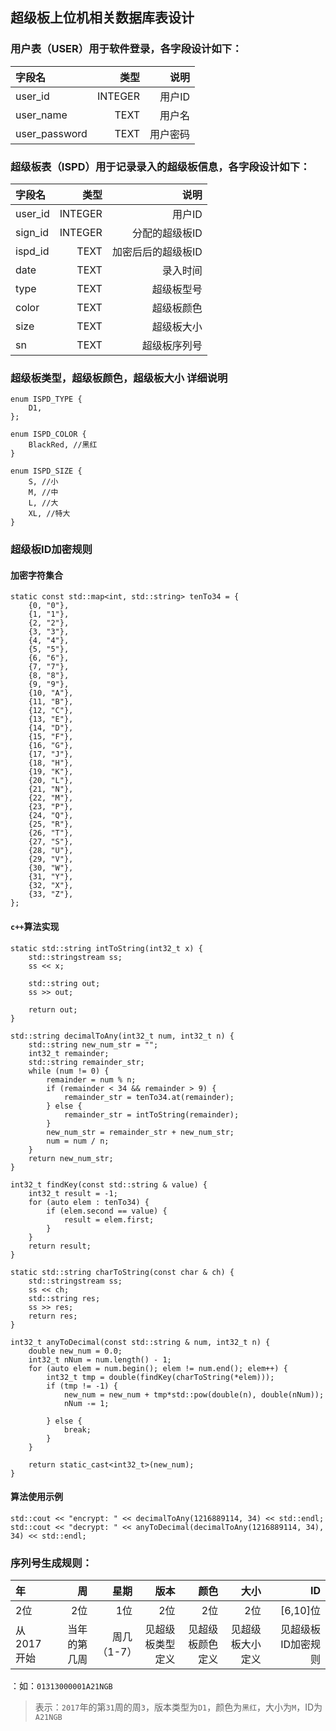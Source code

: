 ## 超级板上位机相关数据库表设计


### 用户表（USER）用于软件登录，各字段设计如下：
|字段名|类型|说明|
|:-----|---:|---:|
|user_id|INTEGER|用户ID|
|user_name|TEXT|用户名|
|user_password|TEXT|用户密码|


### 超级板表（ISPD）用于记录录入的超级板信息，各字段设计如下：
|字段名|类型|说明|
|:-----|---:|---:|
|user_id|INTEGER|用户ID|
|sign_id|INTEGER|分配的超级板ID|
|ispd_id|TEXT|加密后后的超级板ID|
|date|TEXT|录入时间|
|type|TEXT|超级板型号|
|color|TEXT|超级板颜色|
|size|TEXT|超级板大小|
|sn|TEXT|超级板序列号|

### 超级板类型，超级板颜色，超级板大小 详细说明
```
enum ISPD_TYPE {
	D1,
};
```

```
enum ISPD_COLOR {
	BlackRed, //黑红
}
```

```
enum ISPD_SIZE {
	S, //小
	M, //中
	L, //大
	XL,	//特大
}
```

### 超级板ID加密规则
#### 加密字符集合
```
static const std::map<int, std::string> tenTo34 = {
    {0, "0"},
    {1, "1"},
    {2, "2"},
    {3, "3"},
    {4, "4"},
    {5, "5"},
    {6, "6"},
    {7, "7"},
    {8, "8"},
    {9, "9"},
    {10, "A"},
    {11, "B"},
    {12, "C"},
    {13, "E"},
    {14, "D"},
    {15, "F"},
    {16, "G"},
    {17, "J"},
    {18, "H"},
    {19, "K"},
    {20, "L"},
    {21, "N"},
    {22, "M"},
    {23, "P"},
    {24, "Q"},
    {25, "R"},
    {26, "T"},
    {27, "S"},
    {28, "U"},
    {29, "V"},
    {30, "W"},
    {31, "Y"},
    {32, "X"},
    {33, "Z"},
};
```
#### `c++`算法实现
```
static std::string intToString(int32_t x) {
    std::stringstream ss;
    ss << x;

    std::string out;
    ss >> out;

    return out;
}

std::string decimalToAny(int32_t num, int32_t n) {
    std::string new_num_str = "";
    int32_t remainder;
    std::string remainder_str;
    while (num != 0) {
        remainder = num % n;
        if (remainder < 34 && remainder > 9) {
            remainder_str = tenTo34.at(remainder);
        } else {
            remainder_str = intToString(remainder);
        }
        new_num_str = remainder_str + new_num_str;
        num = num / n;
    }
    return new_num_str;
}

int32_t findKey(const std::string & value) {
    int32_t result = -1;
    for (auto elem : tenTo34) {
        if (elem.second == value) {
            result = elem.first;
        }
    }
    return result;
}

static std::string charToString(const char & ch) {
    std::stringstream ss;
    ss << ch;
    std::string res;
    ss >> res;
    return res;
}

int32_t anyToDecimal(const std::string & num, int32_t n) {
    double new_num = 0.0;
    int32_t nNum = num.length() - 1;
    for (auto elem = num.begin(); elem != num.end(); elem++) {
        int32_t tmp = double(findKey(charToString(*elem)));
        if (tmp != -1) {
            new_num = new_num + tmp*std::pow(double(n), double(nNum));
            nNum -= 1;

        } else {
            break;
        }
    }

    return static_cast<int32_t>(new_num);
}
```
#### 算法使用示例
```
std::cout << "encrypt: " << decimalToAny(1216889114, 34) << std::endl;
std::cout << "decrypt: " << anyToDecimal(decimalToAny(1216889114, 34), 34) << std::endl;
```

### 序列号生成规则：
|年    |周| 星期|版本|颜色|大小|ID  |
|:-----|---:|---:|---:|---:|---:|---:|
|2位|  2位| 1位  |2位 |2位 |2位 |[6,10]位|
|从2017开始|当年的第几周|周几（1-7）|见超级板类型定义|见超级板颜色定义|见超级板大小定义|见超级板ID加密规则|
：如：`01313000001A21NGB`
>表示：`2017`年的第`31`周的周`3`，版本类型为`D1`，颜色为`黑红`，大小为`M`，ID为`A21NGB`

